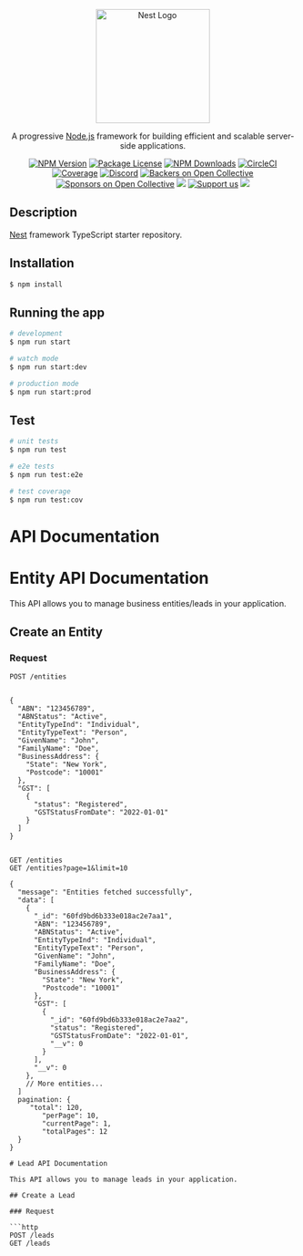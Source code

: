 <p align="center">
  <a href="http://nestjs.com/" target="blank"><img src="https://nestjs.com/img/logo-small.svg" width="200" alt="Nest Logo" /></a>
</p>

[circleci-image]: https://img.shields.io/circleci/build/github/nestjs/nest/master?token=abc123def456
[circleci-url]: https://circleci.com/gh/nestjs/nest

  <p align="center">A progressive <a href="http://nodejs.org" target="_blank">Node.js</a> framework for building efficient and scalable server-side applications.</p>
    <p align="center">
<a href="https://www.npmjs.com/~nestjscore" target="_blank"><img src="https://img.shields.io/npm/v/@nestjs/core.svg" alt="NPM Version" /></a>
<a href="https://www.npmjs.com/~nestjscore" target="_blank"><img src="https://img.shields.io/npm/l/@nestjs/core.svg" alt="Package License" /></a>
<a href="https://www.npmjs.com/~nestjscore" target="_blank"><img src="https://img.shields.io/npm/dm/@nestjs/common.svg" alt="NPM Downloads" /></a>
<a href="https://circleci.com/gh/nestjs/nest" target="_blank"><img src="https://img.shields.io/circleci/build/github/nestjs/nest/master" alt="CircleCI" /></a>
<a href="https://coveralls.io/github/nestjs/nest?branch=master" target="_blank"><img src="https://coveralls.io/repos/github/nestjs/nest/badge.svg?branch=master#9" alt="Coverage" /></a>
<a href="https://discord.gg/G7Qnnhy" target="_blank"><img src="https://img.shields.io/badge/discord-online-brightgreen.svg" alt="Discord"/></a>
<a href="https://opencollective.com/nest#backer" target="_blank"><img src="https://opencollective.com/nest/backers/badge.svg" alt="Backers on Open Collective" /></a>
<a href="https://opencollective.com/nest#sponsor" target="_blank"><img src="https://opencollective.com/nest/sponsors/badge.svg" alt="Sponsors on Open Collective" /></a>
  <a href="https://paypal.me/kamilmysliwiec" target="_blank"><img src="https://img.shields.io/badge/Donate-PayPal-ff3f59.svg"/></a>
    <a href="https://opencollective.com/nest#sponsor"  target="_blank"><img src="https://img.shields.io/badge/Support%20us-Open%20Collective-41B883.svg" alt="Support us"></a>
  <a href="https://twitter.com/nestframework" target="_blank"><img src="https://img.shields.io/twitter/follow/nestframework.svg?style=social&label=Follow"></a>
</p>
  <!--[![Backers on Open Collective](https://opencollective.com/nest/backers/badge.svg)](https://opencollective.com/nest#backer)
  [![Sponsors on Open Collective](https://opencollective.com/nest/sponsors/badge.svg)](https://opencollective.com/nest#sponsor)-->

## Description

[Nest](https://github.com/nestjs/nest) framework TypeScript starter repository.

## Installation

```bash
$ npm install
```

## Running the app

```bash
# development
$ npm run start

# watch mode
$ npm run start:dev

# production mode
$ npm run start:prod
```

## Test

```bash
# unit tests
$ npm run test

# e2e tests
$ npm run test:e2e

# test coverage
$ npm run test:cov
```


# API Documentation
# Entity API Documentation

This API allows you to manage business entities/leads in your application.

## Create an Entity

### Request

```http
POST /entities


{
  "ABN": "123456789",
  "ABNStatus": "Active",
  "EntityTypeInd": "Individual",
  "EntityTypeText": "Person",
  "GivenName": "John",
  "FamilyName": "Doe",
  "BusinessAddress": {
    "State": "New York",
    "Postcode": "10001"
  },
  "GST": [
    {
      "status": "Registered",
      "GSTStatusFromDate": "2022-01-01"
    }
  ]
}


GET /entities
GET /entities?page=1&limit=10

{
  "message": "Entities fetched successfully",
  "data": [
    {
      "_id": "60fd9bd6b333e018ac2e7aa1",
      "ABN": "123456789",
      "ABNStatus": "Active",
      "EntityTypeInd": "Individual",
      "EntityTypeText": "Person",
      "GivenName": "John",
      "FamilyName": "Doe",
      "BusinessAddress": {
        "State": "New York",
        "Postcode": "10001"
      },
      "GST": [
        {
          "_id": "60fd9bd6b333e018ac2e7aa2",
          "status": "Registered",
          "GSTStatusFromDate": "2022-01-01",
          "__v": 0
        }
      ],
      "__v": 0
    },
    // More entities...
  ]
  pagination: {
     "total": 120,
        "perPage": 10,
        "currentPage": 1,
        "totalPages": 12
  }
}

# Lead API Documentation

This API allows you to manage leads in your application.

## Create a Lead

### Request

```http
POST /leads
GET /leads
```


